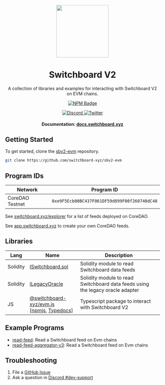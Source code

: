 <div align="center">
  <a href="#">
    <img height="170" src="https://github.com/switchboard-xyz/sbv2-core/raw/main/website/static/img/icons/switchboard/avatar.svg" />
  </a>

  <h1>Switchboard V2</h1>

  <p>A collection of libraries and examples for interacting with Switchboard V2 on EVM chains.</p>

  <p>
	  <a href="https://www.npmjs.com/package/@switchboard-xyz/evm.js">
      <img alt="NPM Badge" src="https://img.shields.io/github/package-json/v/switchboard-xyz/sbv2-evm?color=red&filename=javascript%2Fevm.js%2Fpackage.json&label=%40switchboard-xyz%2Fevm.js&logo=npm">
    </a>
  </p>

  <p>
    <a href="https://discord.gg/switchboardxyz">
      <img alt="Discord" src="https://img.shields.io/discord/841525135311634443?color=blueviolet&logo=discord&logoColor=white">
    </a>
    <a href="https://twitter.com/switchboardxyz">
      <img alt="Twitter" src="https://img.shields.io/twitter/follow/switchboardxyz?label=Follow+Switchboard" />
    </a>
  </p>

  <h4>
    <strong>Documentation: </strong><a href="https://docs.switchboard.xyz">docs.switchboard.xyz</a>
  </h4>
</div>

## Getting Started

To get started, clone the
[sbv2-evm](https://github.com/switchboard-xyz/sbv2-evm) repository.

```bash
git clone https://github.com/switchboard-xyz/sbv2-evm
```

## Program IDs

| **Network**     | **Program ID**                               |
| --------------- | -------------------------------------------- |
| CoreDAO Testnet | `0xe9F5Ecb00BC437F061DF59d899F00f260740dC48` |

See [switchboard.xyz/explorer](https://switchboard.xyz/explorer) for a list of
feeds deployed on CoreDAO.

See [app.switchboard.xyz](https://app.switchboard.xyz) to create your own
CoreDAO feeds.

## Libraries

| **Lang** | **Name**                                                                                                                                                                                    | **Description**                                                                |
| -------- | ------------------------------------------------------------------------------------------------------------------------------------------------------------------------------------------- | ------------------------------------------------------------------------------ |
| Solidity | [ISwitchboard.sol](/solidity/interfaces/ISwitchboard/)                                                                                                                                      | Solidity module to read Switchboard data feeds                                 |
| Solidity | [ILegacyOracle](/solidity/interfaces/)                                                                                                                                                      | Solidity module to read Switchboard data feeds using the legacy oracle adapter |
| JS       | [@switchboard-xyz/evm.js](/javascript/evm.js/) <br />[[npmjs](https://www.npmjs.com/package/@switchboard-xyz/evm.js), [Typedocs](https://docs.switchboard.xyz/api/@switchboard-xyz/evm.js)] | Typescript package to interact with Switchboard V2                             |

## Example Programs

- [read-feed](/contracts/read-feed/): Read a Switchboard feed on Evm chains
- [read-feed-aggregator-v3](/contracts/read-feed-aggregator-v3/): Read a
  Switchboard feed on Evm chains

## Troubleshooting

1. File a [GitHub Issue](https://github.com/switchboard-xyz/sbv2-evm/issues/new)
2. Ask a question in
   [Discord #dev-support](https://discord.com/channels/841525135311634443/984343400377647144)
